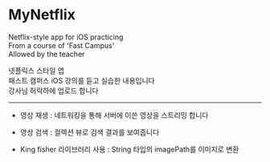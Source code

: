 # MyNetflix

Netflix-style app for iOS practicing  
From a course of 'Fast Campus'  
Allowed by the teacher 

넷플릭스 스타일 앱  
패스트 캠퍼스 iOS 강의를 듣고 실습한 내용입니다  
강사님 허락하에 업로드 합니다  
  
*** 
  
- 영상 재생 : 네트워킹을 통해 서버에 이쓴 영상을 스트리밍 합니다  
- 영상 검색 : 컬렉션 뷰로 검색 결과를 보여줍니다  

- King fisher 라이브러리 사용 : String 타입의 imagePath를 이미지로 변환  
